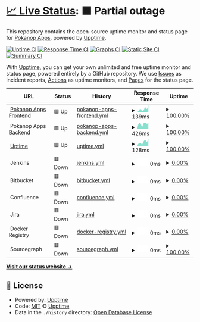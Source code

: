 # [📈 Live Status](https://uptime.pokanop.com): <!--live status--> **🟧 Partial outage**

This repository contains the open-source uptime monitor and status page for [Pokanop Apps](https://pokanop.com), powered by [Upptime](https://github.com/upptime/upptime).

[![Uptime CI](https://github.com/pokanop/uptime/workflows/Uptime%20CI/badge.svg)](https://github.com/pokanop/uptime/actions?query=workflow%3A%22Uptime+CI%22)
[![Response Time CI](https://github.com/pokanop/uptime/workflows/Response%20Time%20CI/badge.svg)](https://github.com/pokanop/uptime/actions?query=workflow%3A%22Response+Time+CI%22)
[![Graphs CI](https://github.com/pokanop/uptime/workflows/Graphs%20CI/badge.svg)](https://github.com/pokanop/uptime/actions?query=workflow%3A%22Graphs+CI%22)
[![Static Site CI](https://github.com/pokanop/uptime/workflows/Static%20Site%20CI/badge.svg)](https://github.com/pokanop/uptime/actions?query=workflow%3A%22Static+Site+CI%22)
[![Summary CI](https://github.com/pokanop/uptime/workflows/Summary%20CI/badge.svg)](https://github.com/pokanop/uptime/actions?query=workflow%3A%22Summary+CI%22)

With [Upptime](https://upptime.js.org), you can get your own unlimited and free uptime monitor and status page, powered entirely by a GitHub repository. We use [Issues](https://github.com/upptime/upptime/issues) as incident reports, [Actions](https://github.com/pokanop/uptime/actions) as uptime monitors, and [Pages](https://upptime.github.io/upptime) for the status page.

<!--start: status pages-->
<!-- This summary is generated by Upptime (https://github.com/upptime/upptime) -->
<!-- Do not edit this manually, your changes will be overwritten -->
<!-- prettier-ignore -->
| URL | Status | History | Response Time | Uptime |
| --- | ------ | ------- | ------------- | ------ |
| <img alt="" src="https://icons.duckduckgo.com/ip3/pokanop.com.ico" height="13"> [Pokanop Apps Frontend](https://pokanop.com) | 🟩 Up | [pokanop-apps-frontend.yml](https://github.com/pokanop/uptime/commits/HEAD/history/pokanop-apps-frontend.yml) | <details><summary><img alt="Response time graph" src="./graphs/pokanop-apps-frontend/response-time-week.png" height="20"> 139ms</summary><br><a href="https://uptime.pokanop.com/history/pokanop-apps-frontend"><img alt="Response time 183" src="https://img.shields.io/endpoint?url=https%3A%2F%2Fraw.githubusercontent.com%2Fpokanop%2Fuptime%2FHEAD%2Fapi%2Fpokanop-apps-frontend%2Fresponse-time.json"></a><br><a href="https://uptime.pokanop.com/history/pokanop-apps-frontend"><img alt="24-hour response time 77" src="https://img.shields.io/endpoint?url=https%3A%2F%2Fraw.githubusercontent.com%2Fpokanop%2Fuptime%2FHEAD%2Fapi%2Fpokanop-apps-frontend%2Fresponse-time-day.json"></a><br><a href="https://uptime.pokanop.com/history/pokanop-apps-frontend"><img alt="7-day response time 139" src="https://img.shields.io/endpoint?url=https%3A%2F%2Fraw.githubusercontent.com%2Fpokanop%2Fuptime%2FHEAD%2Fapi%2Fpokanop-apps-frontend%2Fresponse-time-week.json"></a><br><a href="https://uptime.pokanop.com/history/pokanop-apps-frontend"><img alt="30-day response time 117" src="https://img.shields.io/endpoint?url=https%3A%2F%2Fraw.githubusercontent.com%2Fpokanop%2Fuptime%2FHEAD%2Fapi%2Fpokanop-apps-frontend%2Fresponse-time-month.json"></a><br><a href="https://uptime.pokanop.com/history/pokanop-apps-frontend"><img alt="1-year response time 156" src="https://img.shields.io/endpoint?url=https%3A%2F%2Fraw.githubusercontent.com%2Fpokanop%2Fuptime%2FHEAD%2Fapi%2Fpokanop-apps-frontend%2Fresponse-time-year.json"></a></details> | <details><summary><a href="https://uptime.pokanop.com/history/pokanop-apps-frontend">100.00%</a></summary><a href="https://uptime.pokanop.com/history/pokanop-apps-frontend"><img alt="All-time uptime 99.99%" src="https://img.shields.io/endpoint?url=https%3A%2F%2Fraw.githubusercontent.com%2Fpokanop%2Fuptime%2FHEAD%2Fapi%2Fpokanop-apps-frontend%2Fuptime.json"></a><br><a href="https://uptime.pokanop.com/history/pokanop-apps-frontend"><img alt="24-hour uptime 100.00%" src="https://img.shields.io/endpoint?url=https%3A%2F%2Fraw.githubusercontent.com%2Fpokanop%2Fuptime%2FHEAD%2Fapi%2Fpokanop-apps-frontend%2Fuptime-day.json"></a><br><a href="https://uptime.pokanop.com/history/pokanop-apps-frontend"><img alt="7-day uptime 100.00%" src="https://img.shields.io/endpoint?url=https%3A%2F%2Fraw.githubusercontent.com%2Fpokanop%2Fuptime%2FHEAD%2Fapi%2Fpokanop-apps-frontend%2Fuptime-week.json"></a><br><a href="https://uptime.pokanop.com/history/pokanop-apps-frontend"><img alt="30-day uptime 100.00%" src="https://img.shields.io/endpoint?url=https%3A%2F%2Fraw.githubusercontent.com%2Fpokanop%2Fuptime%2FHEAD%2Fapi%2Fpokanop-apps-frontend%2Fuptime-month.json"></a><br><a href="https://uptime.pokanop.com/history/pokanop-apps-frontend"><img alt="1-year uptime 100.00%" src="https://img.shields.io/endpoint?url=https%3A%2F%2Fraw.githubusercontent.com%2Fpokanop%2Fuptime%2FHEAD%2Fapi%2Fpokanop-apps-frontend%2Fuptime-year.json"></a></details>
| <img alt="" src="https://icons.duckduckgo.com/ip3/null.ico" height="13"> Pokanop Apps Backend | 🟩 Up | [pokanop-apps-backend.yml](https://github.com/pokanop/uptime/commits/HEAD/history/pokanop-apps-backend.yml) | <details><summary><img alt="Response time graph" src="./graphs/pokanop-apps-backend/response-time-week.png" height="20"> 426ms</summary><br><a href="https://uptime.pokanop.com/history/pokanop-apps-backend"><img alt="Response time 173" src="https://img.shields.io/endpoint?url=https%3A%2F%2Fraw.githubusercontent.com%2Fpokanop%2Fuptime%2FHEAD%2Fapi%2Fpokanop-apps-backend%2Fresponse-time.json"></a><br><a href="https://uptime.pokanop.com/history/pokanop-apps-backend"><img alt="24-hour response time 468" src="https://img.shields.io/endpoint?url=https%3A%2F%2Fraw.githubusercontent.com%2Fpokanop%2Fuptime%2FHEAD%2Fapi%2Fpokanop-apps-backend%2Fresponse-time-day.json"></a><br><a href="https://uptime.pokanop.com/history/pokanop-apps-backend"><img alt="7-day response time 426" src="https://img.shields.io/endpoint?url=https%3A%2F%2Fraw.githubusercontent.com%2Fpokanop%2Fuptime%2FHEAD%2Fapi%2Fpokanop-apps-backend%2Fresponse-time-week.json"></a><br><a href="https://uptime.pokanop.com/history/pokanop-apps-backend"><img alt="30-day response time 357" src="https://img.shields.io/endpoint?url=https%3A%2F%2Fraw.githubusercontent.com%2Fpokanop%2Fuptime%2FHEAD%2Fapi%2Fpokanop-apps-backend%2Fresponse-time-month.json"></a><br><a href="https://uptime.pokanop.com/history/pokanop-apps-backend"><img alt="1-year response time 179" src="https://img.shields.io/endpoint?url=https%3A%2F%2Fraw.githubusercontent.com%2Fpokanop%2Fuptime%2FHEAD%2Fapi%2Fpokanop-apps-backend%2Fresponse-time-year.json"></a></details> | <details><summary><a href="https://uptime.pokanop.com/history/pokanop-apps-backend">100.00%</a></summary><a href="https://uptime.pokanop.com/history/pokanop-apps-backend"><img alt="All-time uptime 66.34%" src="https://img.shields.io/endpoint?url=https%3A%2F%2Fraw.githubusercontent.com%2Fpokanop%2Fuptime%2FHEAD%2Fapi%2Fpokanop-apps-backend%2Fuptime.json"></a><br><a href="https://uptime.pokanop.com/history/pokanop-apps-backend"><img alt="24-hour uptime 100.00%" src="https://img.shields.io/endpoint?url=https%3A%2F%2Fraw.githubusercontent.com%2Fpokanop%2Fuptime%2FHEAD%2Fapi%2Fpokanop-apps-backend%2Fuptime-day.json"></a><br><a href="https://uptime.pokanop.com/history/pokanop-apps-backend"><img alt="7-day uptime 100.00%" src="https://img.shields.io/endpoint?url=https%3A%2F%2Fraw.githubusercontent.com%2Fpokanop%2Fuptime%2FHEAD%2Fapi%2Fpokanop-apps-backend%2Fuptime-week.json"></a><br><a href="https://uptime.pokanop.com/history/pokanop-apps-backend"><img alt="30-day uptime 100.00%" src="https://img.shields.io/endpoint?url=https%3A%2F%2Fraw.githubusercontent.com%2Fpokanop%2Fuptime%2FHEAD%2Fapi%2Fpokanop-apps-backend%2Fuptime-month.json"></a><br><a href="https://uptime.pokanop.com/history/pokanop-apps-backend"><img alt="1-year uptime 99.99%" src="https://img.shields.io/endpoint?url=https%3A%2F%2Fraw.githubusercontent.com%2Fpokanop%2Fuptime%2FHEAD%2Fapi%2Fpokanop-apps-backend%2Fuptime-year.json"></a></details>
| <img alt="" src="https://icons.duckduckgo.com/ip3/uptime.pokanop.com.ico" height="13"> [Uptime](https://uptime.pokanop.com) | 🟩 Up | [uptime.yml](https://github.com/pokanop/uptime/commits/HEAD/history/uptime.yml) | <details><summary><img alt="Response time graph" src="./graphs/uptime/response-time-week.png" height="20"> 128ms</summary><br><a href="https://uptime.pokanop.com/history/uptime"><img alt="Response time 130" src="https://img.shields.io/endpoint?url=https%3A%2F%2Fraw.githubusercontent.com%2Fpokanop%2Fuptime%2FHEAD%2Fapi%2Fuptime%2Fresponse-time.json"></a><br><a href="https://uptime.pokanop.com/history/uptime"><img alt="24-hour response time 62" src="https://img.shields.io/endpoint?url=https%3A%2F%2Fraw.githubusercontent.com%2Fpokanop%2Fuptime%2FHEAD%2Fapi%2Fuptime%2Fresponse-time-day.json"></a><br><a href="https://uptime.pokanop.com/history/uptime"><img alt="7-day response time 128" src="https://img.shields.io/endpoint?url=https%3A%2F%2Fraw.githubusercontent.com%2Fpokanop%2Fuptime%2FHEAD%2Fapi%2Fuptime%2Fresponse-time-week.json"></a><br><a href="https://uptime.pokanop.com/history/uptime"><img alt="30-day response time 122" src="https://img.shields.io/endpoint?url=https%3A%2F%2Fraw.githubusercontent.com%2Fpokanop%2Fuptime%2FHEAD%2Fapi%2Fuptime%2Fresponse-time-month.json"></a><br><a href="https://uptime.pokanop.com/history/uptime"><img alt="1-year response time 125" src="https://img.shields.io/endpoint?url=https%3A%2F%2Fraw.githubusercontent.com%2Fpokanop%2Fuptime%2FHEAD%2Fapi%2Fuptime%2Fresponse-time-year.json"></a></details> | <details><summary><a href="https://uptime.pokanop.com/history/uptime">100.00%</a></summary><a href="https://uptime.pokanop.com/history/uptime"><img alt="All-time uptime 99.91%" src="https://img.shields.io/endpoint?url=https%3A%2F%2Fraw.githubusercontent.com%2Fpokanop%2Fuptime%2FHEAD%2Fapi%2Fuptime%2Fuptime.json"></a><br><a href="https://uptime.pokanop.com/history/uptime"><img alt="24-hour uptime 100.00%" src="https://img.shields.io/endpoint?url=https%3A%2F%2Fraw.githubusercontent.com%2Fpokanop%2Fuptime%2FHEAD%2Fapi%2Fuptime%2Fuptime-day.json"></a><br><a href="https://uptime.pokanop.com/history/uptime"><img alt="7-day uptime 100.00%" src="https://img.shields.io/endpoint?url=https%3A%2F%2Fraw.githubusercontent.com%2Fpokanop%2Fuptime%2FHEAD%2Fapi%2Fuptime%2Fuptime-week.json"></a><br><a href="https://uptime.pokanop.com/history/uptime"><img alt="30-day uptime 100.00%" src="https://img.shields.io/endpoint?url=https%3A%2F%2Fraw.githubusercontent.com%2Fpokanop%2Fuptime%2FHEAD%2Fapi%2Fuptime%2Fuptime-month.json"></a><br><a href="https://uptime.pokanop.com/history/uptime"><img alt="1-year uptime 99.98%" src="https://img.shields.io/endpoint?url=https%3A%2F%2Fraw.githubusercontent.com%2Fpokanop%2Fuptime%2FHEAD%2Fapi%2Fuptime%2Fuptime-year.json"></a></details>
| <img alt="" src="https://icons.duckduckgo.com/ip3/null.ico" height="13"> Jenkins | 🟥 Down | [jenkins.yml](https://github.com/pokanop/uptime/commits/HEAD/history/jenkins.yml) | <details><summary><img alt="Response time graph" src="./graphs/jenkins/response-time-week.png" height="20"> 0ms</summary><br><a href="https://uptime.pokanop.com/history/jenkins"><img alt="Response time 0" src="https://img.shields.io/endpoint?url=https%3A%2F%2Fraw.githubusercontent.com%2Fpokanop%2Fuptime%2FHEAD%2Fapi%2Fjenkins%2Fresponse-time.json"></a><br><a href="https://uptime.pokanop.com/history/jenkins"><img alt="24-hour response time 0" src="https://img.shields.io/endpoint?url=https%3A%2F%2Fraw.githubusercontent.com%2Fpokanop%2Fuptime%2FHEAD%2Fapi%2Fjenkins%2Fresponse-time-day.json"></a><br><a href="https://uptime.pokanop.com/history/jenkins"><img alt="7-day response time 0" src="https://img.shields.io/endpoint?url=https%3A%2F%2Fraw.githubusercontent.com%2Fpokanop%2Fuptime%2FHEAD%2Fapi%2Fjenkins%2Fresponse-time-week.json"></a><br><a href="https://uptime.pokanop.com/history/jenkins"><img alt="30-day response time 0" src="https://img.shields.io/endpoint?url=https%3A%2F%2Fraw.githubusercontent.com%2Fpokanop%2Fuptime%2FHEAD%2Fapi%2Fjenkins%2Fresponse-time-month.json"></a><br><a href="https://uptime.pokanop.com/history/jenkins"><img alt="1-year response time 0" src="https://img.shields.io/endpoint?url=https%3A%2F%2Fraw.githubusercontent.com%2Fpokanop%2Fuptime%2FHEAD%2Fapi%2Fjenkins%2Fresponse-time-year.json"></a></details> | <details><summary><a href="https://uptime.pokanop.com/history/jenkins">0.00%</a></summary><a href="https://uptime.pokanop.com/history/jenkins"><img alt="All-time uptime 12.81%" src="https://img.shields.io/endpoint?url=https%3A%2F%2Fraw.githubusercontent.com%2Fpokanop%2Fuptime%2FHEAD%2Fapi%2Fjenkins%2Fuptime.json"></a><br><a href="https://uptime.pokanop.com/history/jenkins"><img alt="24-hour uptime 0.00%" src="https://img.shields.io/endpoint?url=https%3A%2F%2Fraw.githubusercontent.com%2Fpokanop%2Fuptime%2FHEAD%2Fapi%2Fjenkins%2Fuptime-day.json"></a><br><a href="https://uptime.pokanop.com/history/jenkins"><img alt="7-day uptime 0.00%" src="https://img.shields.io/endpoint?url=https%3A%2F%2Fraw.githubusercontent.com%2Fpokanop%2Fuptime%2FHEAD%2Fapi%2Fjenkins%2Fuptime-week.json"></a><br><a href="https://uptime.pokanop.com/history/jenkins"><img alt="30-day uptime 0.00%" src="https://img.shields.io/endpoint?url=https%3A%2F%2Fraw.githubusercontent.com%2Fpokanop%2Fuptime%2FHEAD%2Fapi%2Fjenkins%2Fuptime-month.json"></a><br><a href="https://uptime.pokanop.com/history/jenkins"><img alt="1-year uptime 0.00%" src="https://img.shields.io/endpoint?url=https%3A%2F%2Fraw.githubusercontent.com%2Fpokanop%2Fuptime%2FHEAD%2Fapi%2Fjenkins%2Fuptime-year.json"></a></details>
| <img alt="" src="https://icons.duckduckgo.com/ip3/null.ico" height="13"> Bitbucket | 🟥 Down | [bitbucket.yml](https://github.com/pokanop/uptime/commits/HEAD/history/bitbucket.yml) | <details><summary><img alt="Response time graph" src="./graphs/bitbucket/response-time-week.png" height="20"> 0ms</summary><br><a href="https://uptime.pokanop.com/history/bitbucket"><img alt="Response time 0" src="https://img.shields.io/endpoint?url=https%3A%2F%2Fraw.githubusercontent.com%2Fpokanop%2Fuptime%2FHEAD%2Fapi%2Fbitbucket%2Fresponse-time.json"></a><br><a href="https://uptime.pokanop.com/history/bitbucket"><img alt="24-hour response time 0" src="https://img.shields.io/endpoint?url=https%3A%2F%2Fraw.githubusercontent.com%2Fpokanop%2Fuptime%2FHEAD%2Fapi%2Fbitbucket%2Fresponse-time-day.json"></a><br><a href="https://uptime.pokanop.com/history/bitbucket"><img alt="7-day response time 0" src="https://img.shields.io/endpoint?url=https%3A%2F%2Fraw.githubusercontent.com%2Fpokanop%2Fuptime%2FHEAD%2Fapi%2Fbitbucket%2Fresponse-time-week.json"></a><br><a href="https://uptime.pokanop.com/history/bitbucket"><img alt="30-day response time 0" src="https://img.shields.io/endpoint?url=https%3A%2F%2Fraw.githubusercontent.com%2Fpokanop%2Fuptime%2FHEAD%2Fapi%2Fbitbucket%2Fresponse-time-month.json"></a><br><a href="https://uptime.pokanop.com/history/bitbucket"><img alt="1-year response time 0" src="https://img.shields.io/endpoint?url=https%3A%2F%2Fraw.githubusercontent.com%2Fpokanop%2Fuptime%2FHEAD%2Fapi%2Fbitbucket%2Fresponse-time-year.json"></a></details> | <details><summary><a href="https://uptime.pokanop.com/history/bitbucket">0.00%</a></summary><a href="https://uptime.pokanop.com/history/bitbucket"><img alt="All-time uptime 8.47%" src="https://img.shields.io/endpoint?url=https%3A%2F%2Fraw.githubusercontent.com%2Fpokanop%2Fuptime%2FHEAD%2Fapi%2Fbitbucket%2Fuptime.json"></a><br><a href="https://uptime.pokanop.com/history/bitbucket"><img alt="24-hour uptime 0.00%" src="https://img.shields.io/endpoint?url=https%3A%2F%2Fraw.githubusercontent.com%2Fpokanop%2Fuptime%2FHEAD%2Fapi%2Fbitbucket%2Fuptime-day.json"></a><br><a href="https://uptime.pokanop.com/history/bitbucket"><img alt="7-day uptime 0.00%" src="https://img.shields.io/endpoint?url=https%3A%2F%2Fraw.githubusercontent.com%2Fpokanop%2Fuptime%2FHEAD%2Fapi%2Fbitbucket%2Fuptime-week.json"></a><br><a href="https://uptime.pokanop.com/history/bitbucket"><img alt="30-day uptime 0.00%" src="https://img.shields.io/endpoint?url=https%3A%2F%2Fraw.githubusercontent.com%2Fpokanop%2Fuptime%2FHEAD%2Fapi%2Fbitbucket%2Fuptime-month.json"></a><br><a href="https://uptime.pokanop.com/history/bitbucket"><img alt="1-year uptime 0.00%" src="https://img.shields.io/endpoint?url=https%3A%2F%2Fraw.githubusercontent.com%2Fpokanop%2Fuptime%2FHEAD%2Fapi%2Fbitbucket%2Fuptime-year.json"></a></details>
| <img alt="" src="https://icons.duckduckgo.com/ip3/null.ico" height="13"> Confluence | 🟥 Down | [confluence.yml](https://github.com/pokanop/uptime/commits/HEAD/history/confluence.yml) | <details><summary><img alt="Response time graph" src="./graphs/confluence/response-time-week.png" height="20"> 0ms</summary><br><a href="https://uptime.pokanop.com/history/confluence"><img alt="Response time 0" src="https://img.shields.io/endpoint?url=https%3A%2F%2Fraw.githubusercontent.com%2Fpokanop%2Fuptime%2FHEAD%2Fapi%2Fconfluence%2Fresponse-time.json"></a><br><a href="https://uptime.pokanop.com/history/confluence"><img alt="24-hour response time 0" src="https://img.shields.io/endpoint?url=https%3A%2F%2Fraw.githubusercontent.com%2Fpokanop%2Fuptime%2FHEAD%2Fapi%2Fconfluence%2Fresponse-time-day.json"></a><br><a href="https://uptime.pokanop.com/history/confluence"><img alt="7-day response time 0" src="https://img.shields.io/endpoint?url=https%3A%2F%2Fraw.githubusercontent.com%2Fpokanop%2Fuptime%2FHEAD%2Fapi%2Fconfluence%2Fresponse-time-week.json"></a><br><a href="https://uptime.pokanop.com/history/confluence"><img alt="30-day response time 0" src="https://img.shields.io/endpoint?url=https%3A%2F%2Fraw.githubusercontent.com%2Fpokanop%2Fuptime%2FHEAD%2Fapi%2Fconfluence%2Fresponse-time-month.json"></a><br><a href="https://uptime.pokanop.com/history/confluence"><img alt="1-year response time 0" src="https://img.shields.io/endpoint?url=https%3A%2F%2Fraw.githubusercontent.com%2Fpokanop%2Fuptime%2FHEAD%2Fapi%2Fconfluence%2Fresponse-time-year.json"></a></details> | <details><summary><a href="https://uptime.pokanop.com/history/confluence">0.00%</a></summary><a href="https://uptime.pokanop.com/history/confluence"><img alt="All-time uptime 11.52%" src="https://img.shields.io/endpoint?url=https%3A%2F%2Fraw.githubusercontent.com%2Fpokanop%2Fuptime%2FHEAD%2Fapi%2Fconfluence%2Fuptime.json"></a><br><a href="https://uptime.pokanop.com/history/confluence"><img alt="24-hour uptime 0.00%" src="https://img.shields.io/endpoint?url=https%3A%2F%2Fraw.githubusercontent.com%2Fpokanop%2Fuptime%2FHEAD%2Fapi%2Fconfluence%2Fuptime-day.json"></a><br><a href="https://uptime.pokanop.com/history/confluence"><img alt="7-day uptime 0.00%" src="https://img.shields.io/endpoint?url=https%3A%2F%2Fraw.githubusercontent.com%2Fpokanop%2Fuptime%2FHEAD%2Fapi%2Fconfluence%2Fuptime-week.json"></a><br><a href="https://uptime.pokanop.com/history/confluence"><img alt="30-day uptime 0.00%" src="https://img.shields.io/endpoint?url=https%3A%2F%2Fraw.githubusercontent.com%2Fpokanop%2Fuptime%2FHEAD%2Fapi%2Fconfluence%2Fuptime-month.json"></a><br><a href="https://uptime.pokanop.com/history/confluence"><img alt="1-year uptime 0.00%" src="https://img.shields.io/endpoint?url=https%3A%2F%2Fraw.githubusercontent.com%2Fpokanop%2Fuptime%2FHEAD%2Fapi%2Fconfluence%2Fuptime-year.json"></a></details>
| <img alt="" src="https://icons.duckduckgo.com/ip3/null.ico" height="13"> Jira | 🟥 Down | [jira.yml](https://github.com/pokanop/uptime/commits/HEAD/history/jira.yml) | <details><summary><img alt="Response time graph" src="./graphs/jira/response-time-week.png" height="20"> 0ms</summary><br><a href="https://uptime.pokanop.com/history/jira"><img alt="Response time 0" src="https://img.shields.io/endpoint?url=https%3A%2F%2Fraw.githubusercontent.com%2Fpokanop%2Fuptime%2FHEAD%2Fapi%2Fjira%2Fresponse-time.json"></a><br><a href="https://uptime.pokanop.com/history/jira"><img alt="24-hour response time 0" src="https://img.shields.io/endpoint?url=https%3A%2F%2Fraw.githubusercontent.com%2Fpokanop%2Fuptime%2FHEAD%2Fapi%2Fjira%2Fresponse-time-day.json"></a><br><a href="https://uptime.pokanop.com/history/jira"><img alt="7-day response time 0" src="https://img.shields.io/endpoint?url=https%3A%2F%2Fraw.githubusercontent.com%2Fpokanop%2Fuptime%2FHEAD%2Fapi%2Fjira%2Fresponse-time-week.json"></a><br><a href="https://uptime.pokanop.com/history/jira"><img alt="30-day response time 0" src="https://img.shields.io/endpoint?url=https%3A%2F%2Fraw.githubusercontent.com%2Fpokanop%2Fuptime%2FHEAD%2Fapi%2Fjira%2Fresponse-time-month.json"></a><br><a href="https://uptime.pokanop.com/history/jira"><img alt="1-year response time 0" src="https://img.shields.io/endpoint?url=https%3A%2F%2Fraw.githubusercontent.com%2Fpokanop%2Fuptime%2FHEAD%2Fapi%2Fjira%2Fresponse-time-year.json"></a></details> | <details><summary><a href="https://uptime.pokanop.com/history/jira">0.00%</a></summary><a href="https://uptime.pokanop.com/history/jira"><img alt="All-time uptime 8.38%" src="https://img.shields.io/endpoint?url=https%3A%2F%2Fraw.githubusercontent.com%2Fpokanop%2Fuptime%2FHEAD%2Fapi%2Fjira%2Fuptime.json"></a><br><a href="https://uptime.pokanop.com/history/jira"><img alt="24-hour uptime 0.00%" src="https://img.shields.io/endpoint?url=https%3A%2F%2Fraw.githubusercontent.com%2Fpokanop%2Fuptime%2FHEAD%2Fapi%2Fjira%2Fuptime-day.json"></a><br><a href="https://uptime.pokanop.com/history/jira"><img alt="7-day uptime 0.00%" src="https://img.shields.io/endpoint?url=https%3A%2F%2Fraw.githubusercontent.com%2Fpokanop%2Fuptime%2FHEAD%2Fapi%2Fjira%2Fuptime-week.json"></a><br><a href="https://uptime.pokanop.com/history/jira"><img alt="30-day uptime 0.00%" src="https://img.shields.io/endpoint?url=https%3A%2F%2Fraw.githubusercontent.com%2Fpokanop%2Fuptime%2FHEAD%2Fapi%2Fjira%2Fuptime-month.json"></a><br><a href="https://uptime.pokanop.com/history/jira"><img alt="1-year uptime 0.00%" src="https://img.shields.io/endpoint?url=https%3A%2F%2Fraw.githubusercontent.com%2Fpokanop%2Fuptime%2FHEAD%2Fapi%2Fjira%2Fuptime-year.json"></a></details>
| <img alt="" src="https://icons.duckduckgo.com/ip3/null.ico" height="13"> Docker Registry | 🟥 Down | [docker-registry.yml](https://github.com/pokanop/uptime/commits/HEAD/history/docker-registry.yml) | <details><summary><img alt="Response time graph" src="./graphs/docker-registry/response-time-week.png" height="20"> 0ms</summary><br><a href="https://uptime.pokanop.com/history/docker-registry"><img alt="Response time 0" src="https://img.shields.io/endpoint?url=https%3A%2F%2Fraw.githubusercontent.com%2Fpokanop%2Fuptime%2FHEAD%2Fapi%2Fdocker-registry%2Fresponse-time.json"></a><br><a href="https://uptime.pokanop.com/history/docker-registry"><img alt="24-hour response time 0" src="https://img.shields.io/endpoint?url=https%3A%2F%2Fraw.githubusercontent.com%2Fpokanop%2Fuptime%2FHEAD%2Fapi%2Fdocker-registry%2Fresponse-time-day.json"></a><br><a href="https://uptime.pokanop.com/history/docker-registry"><img alt="7-day response time 0" src="https://img.shields.io/endpoint?url=https%3A%2F%2Fraw.githubusercontent.com%2Fpokanop%2Fuptime%2FHEAD%2Fapi%2Fdocker-registry%2Fresponse-time-week.json"></a><br><a href="https://uptime.pokanop.com/history/docker-registry"><img alt="30-day response time 0" src="https://img.shields.io/endpoint?url=https%3A%2F%2Fraw.githubusercontent.com%2Fpokanop%2Fuptime%2FHEAD%2Fapi%2Fdocker-registry%2Fresponse-time-month.json"></a><br><a href="https://uptime.pokanop.com/history/docker-registry"><img alt="1-year response time 0" src="https://img.shields.io/endpoint?url=https%3A%2F%2Fraw.githubusercontent.com%2Fpokanop%2Fuptime%2FHEAD%2Fapi%2Fdocker-registry%2Fresponse-time-year.json"></a></details> | <details><summary><a href="https://uptime.pokanop.com/history/docker-registry">0.00%</a></summary><a href="https://uptime.pokanop.com/history/docker-registry"><img alt="All-time uptime 12.80%" src="https://img.shields.io/endpoint?url=https%3A%2F%2Fraw.githubusercontent.com%2Fpokanop%2Fuptime%2FHEAD%2Fapi%2Fdocker-registry%2Fuptime.json"></a><br><a href="https://uptime.pokanop.com/history/docker-registry"><img alt="24-hour uptime 0.00%" src="https://img.shields.io/endpoint?url=https%3A%2F%2Fraw.githubusercontent.com%2Fpokanop%2Fuptime%2FHEAD%2Fapi%2Fdocker-registry%2Fuptime-day.json"></a><br><a href="https://uptime.pokanop.com/history/docker-registry"><img alt="7-day uptime 0.00%" src="https://img.shields.io/endpoint?url=https%3A%2F%2Fraw.githubusercontent.com%2Fpokanop%2Fuptime%2FHEAD%2Fapi%2Fdocker-registry%2Fuptime-week.json"></a><br><a href="https://uptime.pokanop.com/history/docker-registry"><img alt="30-day uptime 0.00%" src="https://img.shields.io/endpoint?url=https%3A%2F%2Fraw.githubusercontent.com%2Fpokanop%2Fuptime%2FHEAD%2Fapi%2Fdocker-registry%2Fuptime-month.json"></a><br><a href="https://uptime.pokanop.com/history/docker-registry"><img alt="1-year uptime 0.00%" src="https://img.shields.io/endpoint?url=https%3A%2F%2Fraw.githubusercontent.com%2Fpokanop%2Fuptime%2FHEAD%2Fapi%2Fdocker-registry%2Fuptime-year.json"></a></details>
| <img alt="" src="https://icons.duckduckgo.com/ip3/null.ico" height="13"> Sourcegraph | 🟥 Down | [sourcegraph.yml](https://github.com/pokanop/uptime/commits/HEAD/history/sourcegraph.yml) | <details><summary><img alt="Response time graph" src="./graphs/sourcegraph/response-time-week.png" height="20"> 0ms</summary><br><a href="https://uptime.pokanop.com/history/sourcegraph"><img alt="Response time 0" src="https://img.shields.io/endpoint?url=https%3A%2F%2Fraw.githubusercontent.com%2Fpokanop%2Fuptime%2FHEAD%2Fapi%2Fsourcegraph%2Fresponse-time.json"></a><br><a href="https://uptime.pokanop.com/history/sourcegraph"><img alt="24-hour response time 0" src="https://img.shields.io/endpoint?url=https%3A%2F%2Fraw.githubusercontent.com%2Fpokanop%2Fuptime%2FHEAD%2Fapi%2Fsourcegraph%2Fresponse-time-day.json"></a><br><a href="https://uptime.pokanop.com/history/sourcegraph"><img alt="7-day response time 0" src="https://img.shields.io/endpoint?url=https%3A%2F%2Fraw.githubusercontent.com%2Fpokanop%2Fuptime%2FHEAD%2Fapi%2Fsourcegraph%2Fresponse-time-week.json"></a><br><a href="https://uptime.pokanop.com/history/sourcegraph"><img alt="30-day response time 0" src="https://img.shields.io/endpoint?url=https%3A%2F%2Fraw.githubusercontent.com%2Fpokanop%2Fuptime%2FHEAD%2Fapi%2Fsourcegraph%2Fresponse-time-month.json"></a><br><a href="https://uptime.pokanop.com/history/sourcegraph"><img alt="1-year response time 0" src="https://img.shields.io/endpoint?url=https%3A%2F%2Fraw.githubusercontent.com%2Fpokanop%2Fuptime%2FHEAD%2Fapi%2Fsourcegraph%2Fresponse-time-year.json"></a></details> | <details><summary><a href="https://uptime.pokanop.com/history/sourcegraph">100.00%</a></summary><a href="https://uptime.pokanop.com/history/sourcegraph"><img alt="All-time uptime 100.00%" src="https://img.shields.io/endpoint?url=https%3A%2F%2Fraw.githubusercontent.com%2Fpokanop%2Fuptime%2FHEAD%2Fapi%2Fsourcegraph%2Fuptime.json"></a><br><a href="https://uptime.pokanop.com/history/sourcegraph"><img alt="24-hour uptime 100.00%" src="https://img.shields.io/endpoint?url=https%3A%2F%2Fraw.githubusercontent.com%2Fpokanop%2Fuptime%2FHEAD%2Fapi%2Fsourcegraph%2Fuptime-day.json"></a><br><a href="https://uptime.pokanop.com/history/sourcegraph"><img alt="7-day uptime 100.00%" src="https://img.shields.io/endpoint?url=https%3A%2F%2Fraw.githubusercontent.com%2Fpokanop%2Fuptime%2FHEAD%2Fapi%2Fsourcegraph%2Fuptime-week.json"></a><br><a href="https://uptime.pokanop.com/history/sourcegraph"><img alt="30-day uptime 100.00%" src="https://img.shields.io/endpoint?url=https%3A%2F%2Fraw.githubusercontent.com%2Fpokanop%2Fuptime%2FHEAD%2Fapi%2Fsourcegraph%2Fuptime-month.json"></a><br><a href="https://uptime.pokanop.com/history/sourcegraph"><img alt="1-year uptime 100.00%" src="https://img.shields.io/endpoint?url=https%3A%2F%2Fraw.githubusercontent.com%2Fpokanop%2Fuptime%2FHEAD%2Fapi%2Fsourcegraph%2Fuptime-year.json"></a></details>

<!--end: status pages-->

[**Visit our status website →**](https://uptime.pokanop.com)

## 📄 License

- Powered by: [Upptime](https://github.com/upptime/upptime)
- Code: [MIT](./LICENSE) © [Upptime](https://upptime.js.org)
- Data in the `./history` directory: [Open Database License](https://opendatacommons.org/licenses/odbl/1-0/)
